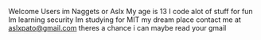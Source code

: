 Welcome Users im Naggets or Aslx
My age is 13
I code alot of stuff for fun
Im learning security
Im studying for MIT my dream place
contact me at aslxpato@gmail.com  theres a chance i can maybe read your gmail

